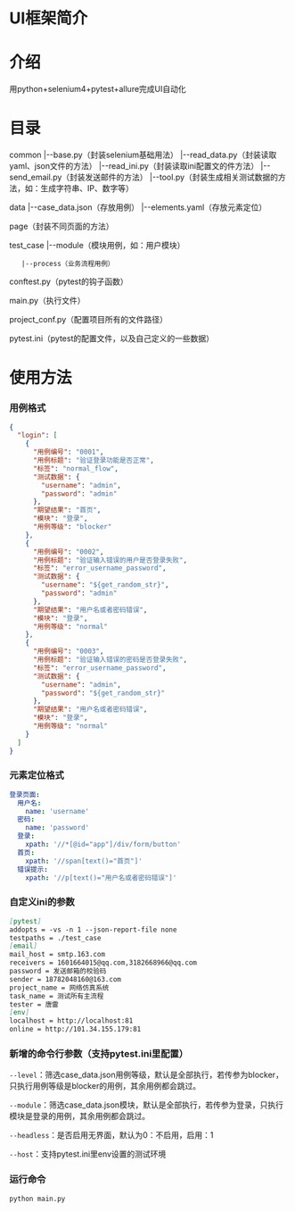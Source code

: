 # UI框架简介

# 介绍

用python+selenium4+pytest+allure完成UI自动化

# 目录

common
       |--base.py（封装selenium基础用法）
       |--read_data.py（封装读取yaml、json文件的方法）
       |--read_ini.py（封装读取ini配置文的件方法）
       |--send_email.py（封装发送邮件的方法）
       |--tool.py（封装生成相关测试数据的方法，如：生成字符串、IP、数字等）

data
    |--case_data.json（存放用例）
    |--elements.yaml（存放元素定位）

page（封装不同页面的方法）

test_case
       |--module（模块用例，如：用户模块）

       |--process（业务流程用例）

conftest.py（pytest的钩子函数）

main.py（执行文件）

project_conf.py（配置项目所有的文件路径）

pytest.ini（pytest的配置文件，以及自己定义的一些数据）

# 使用方法

### 用例格式

```json
{
  "login": [
    {
      "用例编号": "0001",
      "用例标题": "验证登录功能是否正常",
      "标签": "normal_flow",
      "测试数据": {
        "username": "admin",
        "password": "admin"
      },
      "期望结果": "首页",
      "模块": "登录",
      "用例等级": "blocker"
    },
    {
      "用例编号": "0002",
      "用例标题": "验证输入错误的用户是否登录失败",
      "标签": "error_username_password",
      "测试数据": {
        "username": "${get_random_str}",
        "password": "admin"
      },
      "期望结果": "用户名或者密码错误",
      "模块": "登录",
      "用例等级": "normal"
    },
    {
      "用例编号": "0003",
      "用例标题": "验证输入错误的密码是否登录失败",
      "标签": "error_username_password",
      "测试数据": {
        "username": "admin",
        "password": "${get_random_str}"
      },
      "期望结果": "用户名或者密码错误",
      "模块": "登录",
      "用例等级": "normal"
    }
  ]
}
```

### 元素定位格式

```yaml
登录页面:
  用户名:
    name: 'username'
  密码:
    name: 'password'
  登录:
    xpath: '//*[@id="app"]/div/form/button'
  首页:
    xpath: '//span[text()="首页"]'
  错误提示:
    xpath: '//p[text()="用户名或者密码错误"]'
```

### 自定义ini的参数

```markdown
[pytest]
addopts = -vs -n 1 --json-report-file none
testpaths = ./test_case
[email]
mail_host = smtp.163.com
receivers = 1601664015@qq.com,3182668966@qq.com
password = 发送邮箱的校验码
sender = 18782048160@163.com
project_name = 网络仿真系统
task_name = 测试所有主流程
tester = 唐雷
[env]
localhost = http://localhost:81
online = http://101.34.155.179:81
```

### 新增的命令行参数（支持pytest.ini里配置）

`--level`：筛选case_data.json用例等级，默认是全部执行，若传参为blocker，只执行用例等级是blocker的用例，其余用例都会跳过。

`--module`：筛选case_data.json模块，默认是全部执行，若传参为登录，只执行模块是登录的用例，其余用例都会跳过。

`--headless`：是否启用无界面，默认为0：不启用，启用：1

`--host`：支持pytest.ini里env设置的测试环境

### 运行命令

```markdown
python main.py
```